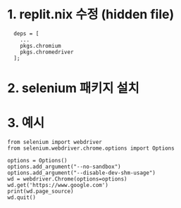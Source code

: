 # 1. replit.nix 수정 (hidden file)
~~~
  deps = [
    ...
    pkgs.chromium
    pkgs.chromedriver
  ];
~~~

# 2. selenium 패키지 설치

# 3. 예시
~~~
from selenium import webdriver
from selenium.webdriver.chrome.options import Options

options = Options()
options.add_argument("--no-sandbox")
options.add_argument("--disable-dev-shm-usage")
wd = webdriver.Chrome(options=options)
wd.get('https://www.google.com')
print(wd.page_source)
wd.quit()
~~~